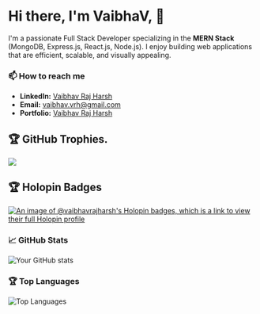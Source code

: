 # Hi there, I'm VaibhaV, 👋

I'm a passionate Full Stack Developer specializing in the **MERN Stack** (MongoDB, Express.js, React.js, Node.js). I enjoy building web applications that are efficient, scalable, and visually appealing.

### 📫 How to reach me
- **LinkedIn:** [Vaibhav Raj Harsh](https://www.linkedin.com/in/vaibhavrajharsh)
- **Email:** [vaibhav.vrh@gmail.com](mailto:vaibhav.vrh@gmail.com)
- **Portfolio:** [Vaibhav Raj Harsh](https://www.vaibhavrajharsh.blogspot.com)

## 🏆 GitHub Trophies.
![](https://github-profile-trophy.vercel.app/?username=vaibhavrajharsh&theme=radical&no-frame=false&no-bg=true&margin-w=4)

## 🏆 Holopin Badges
[![An image of @vaibhavrajharsh's Holopin badges, which is a link to view their full Holopin profile](https://holopin.me/vaibhavrajharsh)](https://holopin.io/@vaibhavrajharsh)

### 📈 GitHub Stats
![Your GitHub stats](https://github-readme-stats.vercel.app/api?username=vaibhavrajharsh&show_icons=true&theme=radical)

### 🏆 Top Languages
![Top Languages](https://github-readme-stats.vercel.app/api/top-langs/?username=vaibhavrajharsh&layout=compact&theme=radical)


